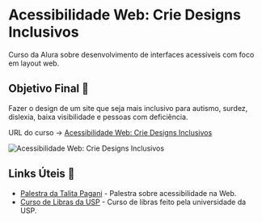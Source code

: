 # Acessibilidade Web: Crie Designs Inclusivos

Curso da Alura sobre desenvolvimento de interfaces acessíveis com foco em layout web.

## Objetivo Final &#x1F3AF;

Fazer o design de um site que seja mais inclusivo para autismo, surdez, dislexia, baixa visibilidade e pessoas com deficiência.

URL do curso -> [Acessibilidade Web: Crie Designs Inclusivos](https://cursos.alura.com.br/course/acessibilidade-web-design-inclusivos)

![Acessibilidade Web: Crie Designs Inclusivos](https://www.alura.com.br/assets/api/share/curso-acessibilidade-web-design-inclusivos.png)

## Links Úteis &#x1F517;
* [Palestra da Talita Pagani](https://www.youtube.com/watch?v=4URTZHk6tz0) - Palestra sobre acessibilidade na Web.
* [Curso de Libras da USP](https://eaulas.usp.br/portal/video.action?idItem=6540) - Curso de libras feito pela universidade da USP.